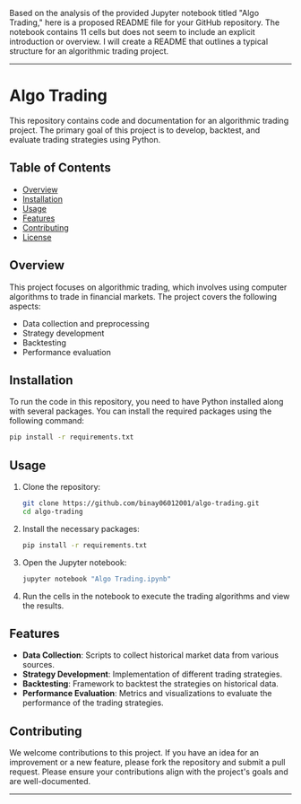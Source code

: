 Based on the analysis of the provided Jupyter notebook titled "Algo Trading," here is a proposed README file for your GitHub repository. The notebook contains 11 cells but does not seem to include an explicit introduction or overview. I will create a README that outlines a typical structure for an algorithmic trading project.

---

# Algo Trading

This repository contains code and documentation for an algorithmic trading project. The primary goal of this project is to develop, backtest, and evaluate trading strategies using Python.

## Table of Contents
- [Overview](#overview)
- [Installation](#installation)
- [Usage](#usage)
- [Features](#features)
- [Contributing](#contributing)
- [License](#license)

## Overview
This project focuses on algorithmic trading, which involves using computer algorithms to trade in financial markets. The project covers the following aspects:
- Data collection and preprocessing
- Strategy development
- Backtesting
- Performance evaluation

## Installation
To run the code in this repository, you need to have Python installed along with several packages. You can install the required packages using the following command:
```sh
pip install -r requirements.txt
```

## Usage
1. Clone the repository:
    ```sh
    git clone https://github.com/binay06012001/algo-trading.git
    cd algo-trading
    ```
2. Install the necessary packages:
    ```sh
    pip install -r requirements.txt
    ```
3. Open the Jupyter notebook:
    ```sh
    jupyter notebook "Algo Trading.ipynb"
    ```
4. Run the cells in the notebook to execute the trading algorithms and view the results.

## Features
- **Data Collection**: Scripts to collect historical market data from various sources.
- **Strategy Development**: Implementation of different trading strategies.
- **Backtesting**: Framework to backtest the strategies on historical data.
- **Performance Evaluation**: Metrics and visualizations to evaluate the performance of the trading strategies.

## Contributing
We welcome contributions to this project. If you have an idea for an improvement or a new feature, please fork the repository and submit a pull request. Please ensure your contributions align with the project's goals and are well-documented.



---

